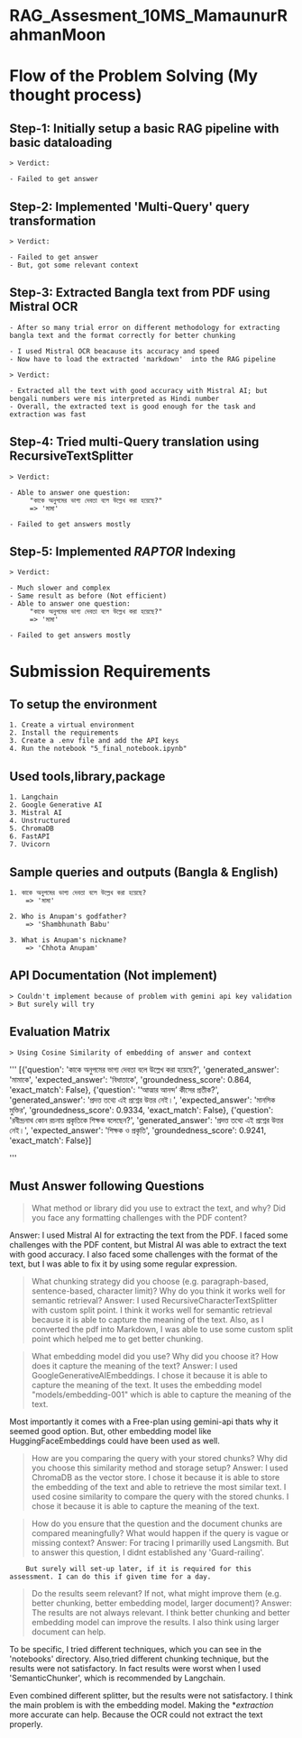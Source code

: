 # RAG_Assesment_10MS_MamaunurRahmanMoon

# Flow of the Problem Solving (My thought process)

## Step-1: Initially setup a basic RAG pipeline with basic dataloading

    > Verdict:

    - Failed to get answer

## Step-2: Implemented 'Multi-Query' query transformation

    > Verdict:

    - Failed to get answer
    - But, got some relevant context

## Step-3: Extracted Bangla text from PDF using Mistral OCR

    - After so many trial error on different methodology for extracting bangla text and the format correctly for better chunking

    - I used Mistral OCR beacause its accuracy and speed
    - Now have to load the extracted 'markdown'  into the RAG pipeline

    > Verdict:

    - Extracted all the text with good accuracy with Mistral AI; but bengali numbers were mis interpreted as Hindi number
    - Overall, the extracted text is good enough for the task and extraction was fast

## Step-4: Tried multi-Query translation using RecursiveTextSplitter

    > Verdict:

    - Able to answer one question:
         "কাকে অনুপমের ভাগ্য দেবতা বলে উল্লেখ করা হয়েছে?"
         => 'মামা'

    - Failed to get answers mostly

## Step-5: Implemented *RAPTOR* Indexing

    > Verdict:
    
    - Much slower and complex
    - Same result as before (Not efficient)
    - Able to answer one question:
         "কাকে অনুপমের ভাগ্য দেবতা বলে উল্লেখ করা হয়েছে?"
         => 'মামা'

    - Failed to get answers mostly

# Submission Requirements

## To setup the environment

    1. Create a virtual environment
    2. Install the requirements
    3. Create a .env file and add the API keys
    4. Run the notebook "5_final_notebook.ipynb"

## Used tools,library,package

    1. Langchain
    2. Google Generative AI
    3. Mistral AI
    4. Unstructured
    5. ChromaDB
    6. FastAPI
    7. Uvicorn

## Sample queries and outputs (Bangla & English)

    1. কাকে অনুপমের ভাগ্য দেবতা বলে উল্লেখ করা হয়েছে?
        => 'মামা'

    2. Who is Anupam's godfather?
        => 'Shambhunath Babu'

    3. What is Anupam's nickname?
        => 'Chhota Anupam'

## API Documentation (Not implement)

    > Couldn't implement because of problem with gemini api key validation
    > But surely will try

## Evaluation Matrix

    > Using Cosine Similarity of embedding of answer and context

'''
    [{'question': 'কাকে অনুপমের ভাগ্য দেবতা বলে উল্লেখ করা হয়েছে?',
  'generated_answer': 'মামাকে',
  'expected_answer': 'বিধাতাকে',
  'groundedness_score': 0.864,
  'exact_match': False},
 {'question': '‘আত্মার আনন্দ’ কীসের প্রতীক?',
  'generated_answer': 'প্রদত্ত তথ্যে এই প্রশ্নের উত্তর নেই।',
  'expected_answer': 'মানসিক মুক্তির',
  'groundedness_score': 0.9334,
  'exact_match': False},
 {'question': 'রবীন্দ্রনাথ কোন রচনায় প্রকৃতিকে শিক্ষক বলেছেন?',
  'generated_answer': 'প্রদত্ত তথ্যে এই প্রশ্নের উত্তর নেই।',
  'expected_answer': 'শিক্ষক ও প্রকৃতি',
  'groundedness_score': 0.9241,
  'exact_match': False}]

'''

## Must Answer following Questions

> What method or library did you use to extract the text, and why? Did you face any formatting challenges with the PDF content?

Answer: I used Mistral AI for extracting the text from the PDF. I faced some challenges with the PDF content, but Mistral AI was able to extract the text with good accuracy. I also faced some challenges with the format of the text, but I was able to fix it by using some regular expression.

> What chunking strategy did you choose (e.g. paragraph-based, sentence-based, character limit)? Why do you think it works well for semantic retrieval?
Answer: I used RecursiveCharacterTextSplitter with custom split point. I think it works well for semantic retrieval because it is able to capture the meaning of the text. Also, as I converted the pdf into Markdown, I was able to use some custom split point which helped me to get better chunking.

> What embedding model did you use? Why did you choose it? How does it capture the meaning of the text?
Answer: I used GoogleGenerativeAIEmbeddings. I chose it because it is able to capture the meaning of the text. It uses the embedding model "models/embedding-001" which is able to capture the meaning of the text.

Most importantly it comes with a Free-plan using gemini-api thats why it seemed good option. But, other embedding model like HuggingFaceEmbeddings could have been used as well.

> How are you comparing the query with your stored chunks? Why did you choose this similarity method and storage setup?
Answer: I used ChromaDB as the vector store. I chose it because it is able to store the embedding of the text and able to retrieve the most similar text. I used cosine similarity to compare the query with the stored chunks. I chose it because it is able to capture the meaning of the text.

> How do you ensure that the question and the document chunks are compared meaningfully? What would happen if the query is vague or missing context?
Answer: For tracing I primarilly used Langsmith. But to answer this question, I didnt established any 'Guard-railing'.

        But surely will set-up later, if it is required for this assessment. I can do this if given time for a day.

> Do the results seem relevant? If not, what might improve them (e.g. better chunking, better embedding model, larger document)?
> Answer: The results are not always relevant. I think better chunking and better embedding model can improve the results. I also think using larger document can help.

To be specific, I tried different techniques, which you can see in the 'notebooks' directory. Also,tried different chunking technique, but the results were not satisfactory. In fact results were worst when I used 'SemanticChunker', which is recommended by Langchain.

Even combined different splitter, but the results were not satisfactory. I think the main problem is with the embedding model. Making the **extraction* more accurate can help. Because the OCR could not extract the text properly.
